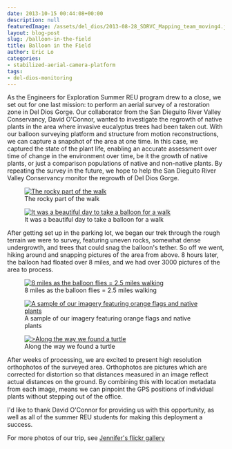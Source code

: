 ```yaml
---
date: 2013-10-15 00:44:08+00:00
description: null
featuredImage: /assets/del_dios/2013-08-28_SDRVC_Mapping_team_moving4.jpg
layout: blog-post
slug: /balloon-in-the-field
title: Balloon in the Field
author: Eric Lo
categories:
- stabilized-aerial-camera-platform
tags:
- del-dios-monitoring
---
```

As the Engineers for Exploration Summer REU program drew to a close, we set out for one last mission: to perform an aerial survey of a restoration zone in Del Dios Gorge. Our collaborator from the San Dieguito River Valley Conservancy, David O'Connor, wanted to investigate the regrowth of native plants in the area where invasive eucalyptus trees had been taken out. With our balloon surveying platform and structure from motion reconstructions, we can capture a snapshot of the area at one time. In this case, we captured the state of the plant life, enabling an accurate assessment over time of change in the environment over time, be it the growth of native plants, or just a comparison populations of native and non-native plants. By repeating the survey in the future, we hope to help the San Dieguito River Valley Conservancy monitor the regrowth of Del Dios Gorge.

<figure>
<a href="{{'/assets/del_dios/2013-08-28_SDRVC_Mapping_team_moving4.jpg' | absolute_url}}"><img alt="The rocky part of the walk" src="{{'/assets/del_dios/2013-08-28_SDRVC_Mapping_team_moving4.jpg' | resize: '640x480'}}"></a>
<figcaption>The rocky part of the walk</figcaption>
</figure>

<figure>
<a href="{{'/assets/del_dios/2013-08-28_SDRVC_Mapping_eric_david_david.jpg' | absolute_url}}"><img src="{{'/assets/del_dios/2013-08-28_SDRVC_Mapping_eric_david_david.jpg' | resize: '640x480'}}" alt="It was a beautiful day to take a balloon for a walk"></a>
<figcaption>It was a beautiful day to take a balloon for a walk</figcaption>
</figure>

After getting set up in the parking lot, we began our trek through the rough terrain we were to survey, featuring uneven rocks, somewhat dense undergrowth, and trees that could snag the balloon's tether. So off we went, hiking around and snapping pictures of the area from above. 8 hours later, the balloon had floated over 8 miles, and we had over 3000 pictures of the area to process.

<figure>
<a href="{{'/assets/del_dios/2013-08-28_SDRVC_Mapping_balloon_path.png' | absolute_url}}"><img src="{{'/assets/del_dios/2013-08-28_SDRVC_Mapping_balloon_path.png' | resize: '640x480'}}"  alt="8 miles as the balloon flies = 2.5 miles walking"></a>
<figcaption>8 miles as the balloon flies = 2.5 miles walking</figcaption>
</figure>

<figure>
<a href="{{'/assets/del_dios/2013-08-28_SDRVC_Mapping_sample_imagery.jpg' | absolute_url}}"><img src="{{'/assets/del_dios/2013-08-28_SDRVC_Mapping_sample_imagery.jpg' | resize: '640x480'}}" alt="A sample of our imagery featuring orange flags and native plants"></a>
<figcaption>A sample of our imagery featuring orange flags and native plants</figcaption>
</figure>

<figure>
<a href="{{'/assets/del_dios/2013-08-28_SDRVC_Mapping_sample_imagery_turtle.jpg' | absolute_url}}"><img src="{{'/assets/del_dios/2013-08-28_SDRVC_Mapping_sample_imagery_turtle.jpg' | resize: '640x480'}}" alt=">Along the way we found a turtle"></a>
<figcaption>Along the way we found a turtle</figcaption>
</figure>

After weeks of processing, we are excited to present high resolution orthophotos of the surveyed area. Orthophotos are pictures which are corrected for distortion so that distances measured in an image reflect actual distances on the ground. By combining this with location metadata from each image, means we can pinpoint the GPS positions of individual plants without stepping out of the office.

I'd like to thank David O'Connor for providing us with this opportunity, as well as all of the summer REU students for making this deployment a success.

For more photos of our trip, see [Jennifer's flickr gallery](https://www.flickr.com/photos/kokosnu55/sets/72157635440616518/)

